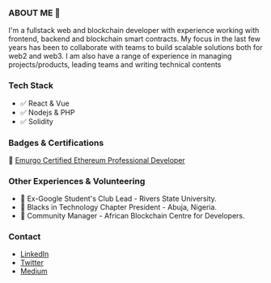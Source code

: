 ### ABOUT ME 🙂
I'm a fullstack web and blockchain developer with experience working with frontend, backend and blockchain smart contracts. My focus in the last few years has been to collaborate with teams to build scalable solutions both for web2 and web3. I am also have a range of experience in managing projects/products, leading teams and writing technical contents


### Tech Stack 

- ✅ React & Vue
- ✅ Nodejs & PHP
- ✅ Solidity


### Badges & Certifications

🎯 [Emurgo Certified Ethereum Professional Developer](https://www.credly.com/badges/6ee88250-ef37-442b-a8b7-50f1e26417c3/public_url)


### Other Experiences & Volunteering

- 🥇 Ex-Google Student's Club Lead - Rivers State University.
- 🥇 Blacks in Technology Chapter President - Abuja, Nigeria.
- 🥇 Community Manager - African Blockchain Centre for Developers.

### Contact

- [LinkedIn](https://www.linkedin.com/in/otobongfp)
- [Twitter](https://www.twitter.com/otobongfp)
- [Medium](https://medium.com/@otobongpeter)
